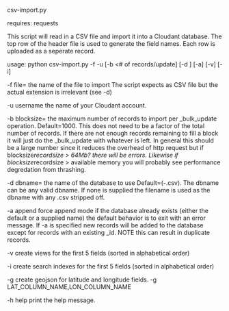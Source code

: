 csv-import.py

requires:
requests

This script will read in a CSV file and import it into a Cloudant database. The top row of the header file is used to generate the field names. Each row is uploaded as a seperate record.

usage:
python csv-import.py -f <csv file to import> -u <username> [-b <# of records/update] [-d <dbname>] [-a] [-v] [-i]

-f file= the name of the file to import
   The script expects as CSV file but the actual extension is irrelevant (see -d)

-u username the name of your Cloudant account.

-b blocksize= the maximum number of records to import per _bulk_update operation.
   Default=1000. This does not need to be a factor of the total number of records. If there are not enough records remaining to fill a block it will just do the _bulk_update with whatever is left. In general this should be a large number since it reduces the overhead of http request but if blocksize*recordsize > 64Mb? there will be errors. Likewise if blocksize*recordsize > available memory you will probably see performance degredation from thrashing.

-d dbname= the name of the database to use
   Default=<file>(-.csv). The dbname can be any valid dbname. If none is supplied the filename is used as the dbname with any .csv stripped off.

-a append force append mode
   if the database already exists (either the default or a supplied name) the default behavior is to exit with an error message. If -a is specified new records will be added to the database except for records with an existing _id. NOTE this can result in duplicate records.

-v create views for the first 5 fields (sorted in alphabetical order)

-i create search indexes for the first 5 fields (sorted in alphabetical order)

-g create geojson for latitude and longitude fields.  -g LAT_COLUMN_NAME,LON_COLUMN_NAME

-h help print the help message.
